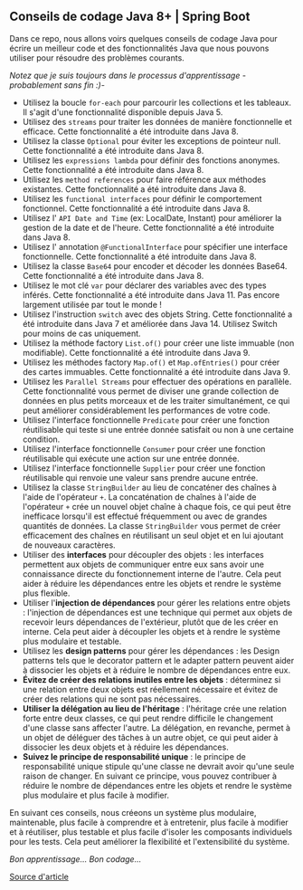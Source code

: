 ## Conseils de codage Java 8+ | Spring Boot
Dans ce repo, nous allons voirs quelques conseils de codage Java pour écrire un meilleur code et des fonctionnalités Java que nous pouvons utiliser pour résoudre des problèmes courants.

*Notez que je suis toujours dans le processus d'apprentissage - probablement sans fin :)-*

- Utilisez la boucle `for-each` pour parcourir les collections et les tableaux. Il s'agit d'une fonctionnalité disponible depuis Java 5.
- Utilisez des `streams` pour traiter les données de manière fonctionnelle et efficace. Cette fonctionnalité a été introduite dans Java 8.
- Utilisez la classe `Optional` pour éviter les exceptions de pointeur null. Cette fonctionnalité a été introduite dans Java 8.
- Utilisez les `expressions lambda` pour définir des fonctions anonymes. Cette fonctionnalité a été introduite dans Java 8.
- Utilisez les `method references` pour faire référence aux méthodes existantes. Cette fonctionnalité a été introduite dans Java 8.
- Utilisez les `functional interfaces` pour définir le comportement fonctionnel. Cette fonctionnalité a été introduite dans Java 8.
- Utilisez l' `API Date and Time` (ex: LocalDate, Instant) pour améliorer la gestion de la date et de l'heure. Cette fonctionnalité a été introduite dans Java 8.
- Utilisez l' annotation `@FunctionalInterface` pour spécifier une interface fonctionnelle. Cette fonctionnalité a été introduite dans Java 8.
- Utilisez la classe `Base64` pour encoder et décoder les données Base64. Cette fonctionnalité a été introduite dans Java 8.
- Utilisez le mot clé `var` pour déclarer des variables avec des types inférés. Cette fonctionnalité a été introduite dans Java 11. Pas encore largement utilisée par tout le monde !
- Utilisez l'instruction `switch` avec des objets String. Cette fonctionnalité a été introduite dans Java 7 et améliorée dans Java 14. Utilisez Switch pour moins de cas uniquement.
- Utilisez la méthode factory `List.of()` pour créer une liste immuable (non modifiable). Cette fonctionnalité a été introduite dans Java 9.
- Utilisez les méthodes factory `Map.of()` et `Map.ofEntries()` pour créer des cartes immuables. Cette fonctionnalité a été introduite dans Java 9.
- Utilisez les `Parallel Streams` pour effectuer des opérations en parallèle. Cette fonctionnalité vous permet de diviser une grande collection de données en plus petits morceaux et de les traiter simultanément, ce qui peut améliorer considérablement les performances de votre code.
- Utilisez l'interface fonctionnelle `Predicate` pour créer une fonction réutilisable qui teste si une entrée donnée satisfait ou non à une certaine condition.
- Utilisez l'interface fonctionnelle `Consumer` pour créer une fonction réutilisable qui exécute une action sur une entrée donnée.
- Utilisez l'interface fonctionnelle `Supplier` pour créer une fonction réutilisable qui renvoie une valeur sans prendre aucune entrée.
- Utilisez la classe `StringBuilder` au lieu de concaténer des chaînes à l'aide de l'opérateur `+`. La concaténation de chaînes à l'aide de l'opérateur `+` crée un nouvel objet chaîne à chaque fois, ce qui peut être inefficace lorsqu'il est effectué fréquemment ou avec de grandes quantités de données. La classe `StringBuilder` vous permet de créer efficacement des chaînes en réutilisant un seul objet et en lui ajoutant de nouveaux caractères.
- Utiliser des **interfaces** pour découpler des objets : les interfaces permettent aux objets de communiquer entre eux sans avoir une connaissance directe du fonctionnement interne de l'autre. Cela peut aider à réduire les dépendances entre les objets et rendre le système plus flexible.
- Utiliser l'**injection de dépendances** pour gérer les relations entre objets : l'injection de dépendances est une technique qui permet aux objets de recevoir leurs dépendances de l'extérieur, plutôt que de les créer en interne. Cela peut aider à découpler les objets et à rendre le système plus modulaire et testable.
- Utilisez les **design patterns** pour gérer les dépendances : les Design patterns tels que le decorator pattern et le adapter pattern peuvent aider à dissocier les objets et à réduire le nombre de dépendances entre eux.
- **Évitez de créer des relations inutiles entre les objets** : déterminez si une relation entre deux objets est réellement nécessaire et évitez de créer des relations qui ne sont pas nécessaires.
- **Utiliser la délégation au lieu de l'héritage** : l'héritage crée une relation forte entre deux classes, ce qui peut rendre difficile le changement d'une classe sans affecter l'autre. La délégation, en revanche, permet à un objet de déléguer des tâches à un autre objet, ce qui peut aider à dissocier les deux objets et à réduire les dépendances.
- **Suivez le principe de responsabilité unique** : le principe de responsabilité unique stipule qu'une classe ne devrait avoir qu'une seule raison de changer. En suivant ce principe, vous pouvez contribuer à réduire le nombre de dépendances entre les objets et rendre le système plus modulaire et plus facile à modifier.

En suivant ces conseils, nous créeons un système plus modulaire, maintenable, plus facile à comprendre et à entretenir, plus facile à modifier et à réutiliser, plus testable et plus facile d'isoler les composants individuels pour les tests.
Cela peut améliorer la flexibilité et l'extensibilité du système.

*Bon apprentissage... Bon codage...*

[Source d'article](https://medium.com/@fullstacktips/20-essential-tips-for-writing-quality-code-in-java-8-and-11-f8c0f13aa13b)
